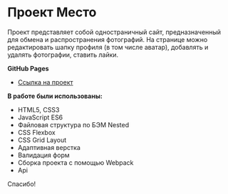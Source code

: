 # Проект Место

Проект представляет собой одностраничный сайт, предназначенный для обмена и распространения фотографий.
На странице можно редактировать шапку профиля (в том числе аватар), добавлять и удалять фотографии, ставить лайки.

**GitHub Pages**

* [Ссылка на проект](https://dizhukova.github.io/mesto/)

**В работе были использованы:**
* HTML5, CSS3
* JavaScript ES6
* Файловая структура по БЭМ Nested
* CSS Flexbox
* CSS Grid Layout
* Адаптивная верстка
* Валидация форм
* Сборка проекта с помощью Webpack
* Api

Спасибо!
